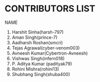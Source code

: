 # CONTRIBUTORS LIST

NAME 
1. Harshit Sinha(harsh-797)
2. Aman Singh(prince-7)
3. Aadharsh Roshan(smcri)
4. Tejas Agrawal(cyber-venom003)
5. Avneesh Kumar(Cybertron-Avneesh)
6. Vishwas Singh(infern018)
7. P. Aditya Kumar (padityak79)
8. Rohini Mishra(rohini13)
9. Shubhang Singh(shuba400)

